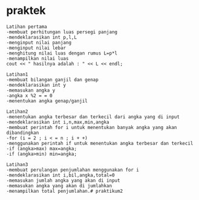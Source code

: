 # praktek
	
	Latihan pertama
	-membuat perhitungan luas persegi panjang 
	-mendeklarasikan int p,l,L
	-menginput nilai panjang
	-menginput nilai lebar 
	-menghitung nilai luas dengan rumus L=p*l
	-menampilkan nilai luas 
	cout << " hasilnya adalah : " << L << endl;
	
	Latihan1
	-membuat bilangan ganjil dan genap
	-mendeklarasikan int y
	-memasukan angka y
	-angka x %2 = = 0
	-menentukan angka genap/ganjil
	
	Latihan2
	-menentukan angka terbesar dan terkecil dari angka yang di input
	-mendeklarasikan int i,n,max,min,angka
	-membuat perintah for i untuk menentukan banyak angka yang akan dibandingkan
	-for (i = 2 ; i < = n ; i + +)
	-menggunakan perintah if untuk menentukan angka terbesar dan terkecil
	-if (angka>max) max=angka;
	-if (angka>min) min=angka;

	Latihan3
	-membuat perulangan penjumlahan menggunakan for i
	-mendeklarasikan int i,bil,angka,total=0
	-memasukan jumlah angka yang akan di input
	-memasukan angka yang akan di jumlahkan 
	-menampilkan total penjumlahan.# praktikum2
